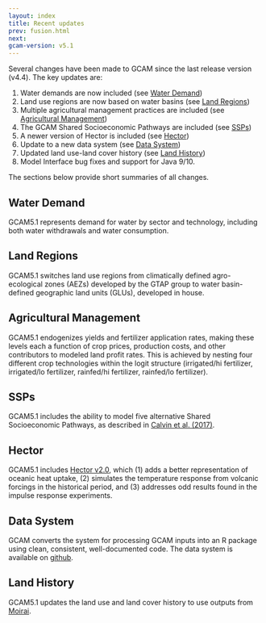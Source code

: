 ```yaml
---
layout: index
title: Recent updates
prev: fusion.html
next: 
gcam-version: v5.1 
---
```


Several changes have been made to GCAM since the last release version (v4.4). The key updates are:
1. Water demands are now included (see [Water Demand](#water-demand))
2. Land use regions are now based on water basins (see [Land Regions](#land-regions))
3. Multiple agricultural management practices are included (see [Agricultural Management](#agricultural-management))
4. The GCAM Shared Socioeconomic Pathways are included (see [SSPs](#ssps))
5. A newer version of Hector is included (see [Hector](#hector))
6. Update to a new data system (see [Data System](#data-system))
7. Updated land use-land cover history (see [Land History](#land-history))
8. Model Interface bug fixes and support for Java 9/10.

The sections below provide short summaries of all changes.

## Water Demand
GCAM5.1 represents demand for water by sector and technology, including both water withdrawals and water consumption.

## Land Regions
GCAM5.1 switches land use regions from climatically defined agro-ecological zones (AEZs) developed by the GTAP group to water basin-defined geographic land units (GLUs), developed in house. 

## Agricultural Management
GCAM5.1 endogenizes yields and fertilizer application rates, making these levels each a function of crop prices, production costs, and other contributors to modeled land profit rates. This is achieved by nesting four different crop technologies within the logit structure (irrigated/hi fertilizer, irrigated/lo fertilizer, rainfed/hi fertilizer, rainfed/lo fertilizer).

## SSPs
GCAM5.1 includes the ability to model five alternative Shared Socioeconomic Pathways, as described in [Calvin et al. (2017)](https://www.sciencedirect.com/science/article/pii/S095937801630084X).

## Hector
GCAM5.1 includes [Hector v2.0](https://github.com/JGCRI/hector), which (1) adds a better representation of oceanic heat uptake, (2) simulates the temperature response from volcanic forcings in the historical period, and (3) addresses odd results found in the impulse response experiments.

## Data System
GCAM converts the system for processing GCAM inputs into an R package using clean, consistent, well-documented code. The data system is available on [github](https://github.com/JGCRI/gcamdata).

## Land History
GCAM5.1 updates the land use and land cover history to use outputs from [Moirai](https://github.com/JGCRI/moirai).
